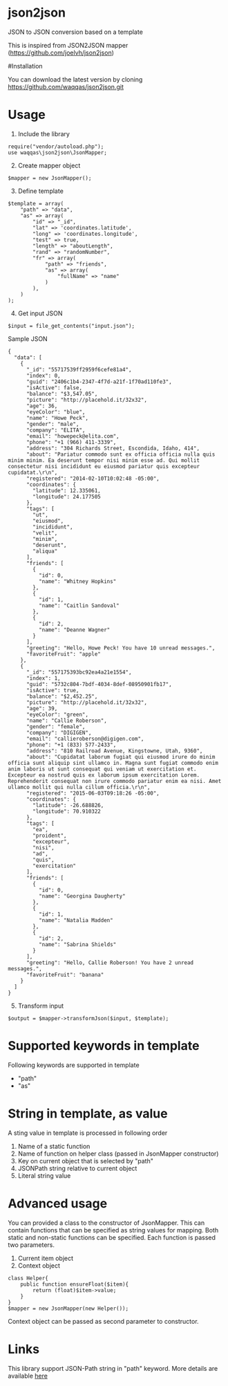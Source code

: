 # json2json
JSON to JSON conversion based on a template

This is inspired from JSON2JSON mapper (https://github.com/joelvh/json2json)


#Installation

You can download the latest version by cloning https://github.com/waqqas/json2json.git


# Usage

1. Include the library

```
require("vendor/autoload.php");
use waqqas\json2json\JsonMapper;
```

2. Create mapper object

```
$mapper = new JsonMapper();
```

3. Define template

```
$template = array(
    "path" => "data",
    "as" => array(
        "id" => "_id",
        "lat" => 'coordinates.latitude',
        "long" => 'coordinates.longitude',
        "test" => true,
        "length" => "aboutLength",
        "rand" => "randomNumber",
        "fr" => array(
            "path" => "friends",
            "as" => array(
                "fullName" => "name"
            )
        ),
    )
);

```

4. Get input JSON

```
$input = file_get_contents("input.json");
```

Sample JSON

```
{
  "data": [
    {
      "_id": "55717539ff2959f6cefe81a4",
      "index": 0,
      "guid": "2406c1b4-2347-4f7d-a21f-1f70ad110fe3",
      "isActive": false,
      "balance": "$3,547.05",
      "picture": "http://placehold.it/32x32",
      "age": 36,
      "eyeColor": "blue",
      "name": "Howe Peck",
      "gender": "male",
      "company": "ELITA",
      "email": "howepeck@elita.com",
      "phone": "+1 (966) 411-3339",
      "address": "304 Richards Street, Escondida, Idaho, 414",
      "about": "Pariatur commodo sunt ex officia officia nulla quis minim minim. Ea deserunt tempor nisi minim esse ad. Qui mollit consectetur nisi incididunt eu eiusmod pariatur quis excepteur cupidatat.\r\n",
      "registered": "2014-02-10T10:02:48 -05:00",
      "coordinates": {
        "latitude": 12.335061,
        "longitude": 24.177505
      },
      "tags": [
        "ut",
        "eiusmod",
        "incididunt",
        "velit",
        "minim",
        "deserunt",
        "aliqua"
      ],
      "friends": [
        {
          "id": 0,
          "name": "Whitney Hopkins"
        },
        {
          "id": 1,
          "name": "Caitlin Sandoval"
        },
        {
          "id": 2,
          "name": "Deanne Wagner"
        }
      ],
      "greeting": "Hello, Howe Peck! You have 10 unread messages.",
      "favoriteFruit": "apple"
    },
    {
      "_id": "557175393bc92ea4a21e1554",
      "index": 1,
      "guid": "5732c804-7bdf-4034-8def-08950901fb17",
      "isActive": true,
      "balance": "$2,452.25",
      "picture": "http://placehold.it/32x32",
      "age": 39,
      "eyeColor": "green",
      "name": "Callie Roberson",
      "gender": "female",
      "company": "DIGIGEN",
      "email": "callieroberson@digigen.com",
      "phone": "+1 (833) 577-2433",
      "address": "810 Railroad Avenue, Kingstowne, Utah, 9360",
      "about": "Cupidatat laborum fugiat qui eiusmod irure do minim officia sunt aliquip sint ullamco in. Magna sunt fugiat commodo enim anim laboris ut sunt consequat qui veniam ut exercitation et. Excepteur ea nostrud quis ex laborum ipsum exercitation Lorem. Reprehenderit consequat non irure commodo pariatur enim ea nisi. Amet ullamco mollit qui nulla cillum officia.\r\n",
      "registered": "2015-06-03T09:18:26 -05:00",
      "coordinates": {
        "latitude": -26.688826,
        "longitude": 70.910322
      },
      "tags": [
        "ea",
        "proident",
        "excepteur",
        "nisi",
        "ad",
        "quis",
        "exercitation"
      ],
      "friends": [
        {
          "id": 0,
          "name": "Georgina Daugherty"
        },
        {
          "id": 1,
          "name": "Natalia Madden"
        },
        {
          "id": 2,
          "name": "Sabrina Shields"
        }
      ],
      "greeting": "Hello, Callie Roberson! You have 2 unread messages.",
      "favoriteFruit": "banana"
    }
  ]
}
```

5. Transform input

```
$output = $mapper->transformJson($input, $template);
```

# Supported keywords in template

Following keywords are supported in template

- "path" 
- "as"

# String in template, as value

A sting value in template is processed in following order

1. Name of a static function
2. Name of function on helper class (passed in JsonMapper constructor)
3. Key on current object that is selected by "path"
4. JSONPath string relative to current object
5. Literal string value

# Advanced usage

You can provided a class to the constructor of JsonMapper. This can contain functions that can be specified as string values for mapping. Both static and non-static functions can be specified. Each function is passed two parameters.
1. Current item object
2. Context object

```
class Helper{
    public function ensureFloat($item){
        return (float)$item->value;
    }
}
$mapper = new JsonMapper(new Helper());
```

Context object can be passed as second parameter to constructor.

# Links

This library support JSON-Path string in "path" keyword. More details are available [here](https://github.com/FlowCommunications/JSONPath)
